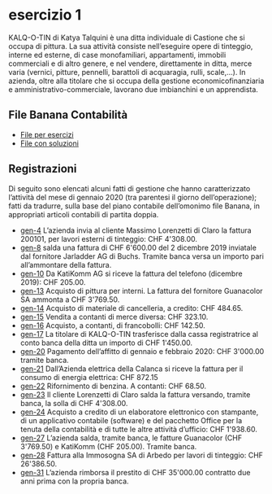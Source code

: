 # esercizio 1

KALQ-O-TIN di Katya Talquini è una ditta individuale di Castione che si occupa di pittura. 
La sua attività consiste nell’eseguire opere di tinteggio, interne ed esterne, di case monofamiliari, appartamenti, immobili commerciali e di altro genere, e nel vendere, direttamente in ditta, merce varia (vernici, pitture, pennelli, barattoli di acquaragia, rulli, scale,…). In azienda, oltre alla titolare che si occupa della gestione economicofinanziaria e amministrativo-commerciale, lavorano due imbianchini e un apprendista.  

## File Banana Contabilità

* [File per esercizi](KALQ-O-TIN-2020-esercizi.ac2)
* [File con soluzioni](KALQ-O-TIN-2020-soluzione.ac2)

## Registrazioni
 
Di seguito sono elencati alcuni fatti di gestione che hanno caratterizzato l’attività del mese di gennaio 2020 (tra parentesi il giorno dell’operazione); fatti da tradurre, sulla base del piano contabile dell’omonimo file Banana, in appropriati articoli contabili di partita doppia. 
 
 
* [gen-4](documents/KALQ-O-TIN-2020-01-04.pdf) L’azienda invia al cliente Massimo Lorenzetti di Claro la fattura 200101, per lavori esterni di tinteggio: CHF 4'308.00.
* [gen-8](documents/KALQ-O-TIN-2020-01-08.pdf) salda una fattura di CHF 6'600.00 del 2 dicembre 2019 inviatale dal fornitore Jarladder AG di Buchs. Tramite banca versa un importo pari all’ammontare della fattura.  
* [gen-10](documents/KALQ-O-TIN-2020-01-10.pdf) Da KatiKomm AG si riceve la fattura del telefono (dicembre 2019): CHF 205.00. 
* [gen-13](documents/KALQ-O-TIN-2020-01-13.pdf) Acquisto di pittura per interni. La fattura del fornitore Guanacolor SA ammonta a CHF 3'769.50. 
* [gen-14](documents/KALQ-O-TIN-2020-01-14.pdf) Acquisto di materiale di cancelleria, a credito: CHF 484.65. 
* [gen-15](documents/KALQ-O-TIN-2020-01-15.pdf) Vendita a contanti di merce diversa: CHF 323.10. 
* [gen-16](documents/KALQ-O-TIN-2020-01-16.pdf) Acquisto, a contanti, di francobolli: CHF 142.50. 
* [gen-17](documents/KALQ-O-TIN-2020-01-17.pdf) La titolare di KALQ-O-TIN trasferisce dalla cassa registratrice al conto banca della ditta un importo di  CHF 1'450.00. 
* [gen-20](documents/KALQ-O-TIN-2020-01-20.pdf) Pagamento dell’affitto di gennaio e febbraio 2020: CHF 3'000.00 tramite banca. 
* [gen-21](documents/KALQ-O-TIN-2020-01-21.pdf) Dall’Azienda elettrica della Calanca si riceve la fattura per il consumo di energia elettrica: CHF 872.15 
* [gen-22](documents/KALQ-O-TIN-2020-01-22.pdf) Rifornimento di benzina. A contanti: CHF 68.50. 
* [gen-23](documents/KALQ-O-TIN-2020-01-23.pdf) Il cliente Lorenzetti di Claro salda la fattura versando, tramite banca, la solla di CHF 4'308.00. 
* [gen-24](documents/KALQ-O-TIN-2020-01-24.pdf) Acquisto a credito di un elaboratore elettronico con stampante, di un applicativo contabile (software)  e del pacchetto Office per la tenuta della contabilità e di tutte le altre attività d’ufficio: CHF 1'938.60. 
* [gen-27](documents/KALQ-O-TIN-2020-01-27.pdf) L’azienda salda, tramite banca, le fatture Guanacolor (CHF 3'769.50) e KatiKomm (CHF 205.00). Tramite banca. 
* [gen-28](documents/KALQ-O-TIN-2020-01-28.pdf) Fattura alla Immosogna SA di Arbedo per lavori di tinteggio: CHF 26'386.50. 
* [gen-31](documents/KALQ-O-TIN-2020-01-31.pdf) L’azienda rimborsa il prestito di CHF 35'000.00 contratto due anni prima con la propria banca. 